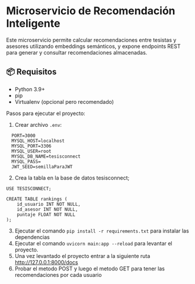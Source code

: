 # Microservicio de Recomendación Inteligente

Este microservicio permite calcular recomendaciones entre tesistas y asesores utilizando embeddings semánticos, y expone endpoints REST para generar y consultar recomendaciones almacenadas.

## 📦 Requisitos

- Python 3.9+
- pip
- Virtualenv (opcional pero recomendado)

Pasos para ejecutar el proyecto:

1. Crear archivo `.env`:

```
  PORT=3000
  MYSQL_HOST=localhost
  MYSQL_PORT=3306
  MYSQL_USER=root
  MYSQL_DB_NAME=tesisconnect
  MYSQL_PASS=
  JWT_SEED=semillaParaJWT
```

2. Crea la tabla en la base de datos tesisconnect;

```
USE TESISCONNECT;

CREATE TABLE rankings (
    id_usuario INT NOT NULL,
    id_asesor INT NOT NULL,
    puntaje FLOAT NOT NULL
);
```

3. Ejecutar el comando `pip install -r requirements.txt` para instalar las dependencias
4. Ejecutar el comando `uvicorn main:app --reload` para levantar el proyecto.
5. Una vez levantado el proyecto entrar a la siguiente ruta http://127.0.0.1:8000/docs 
6. Probar el metodo POST y luego el metodo GET para tener las recomendaciones por cada usuario 



